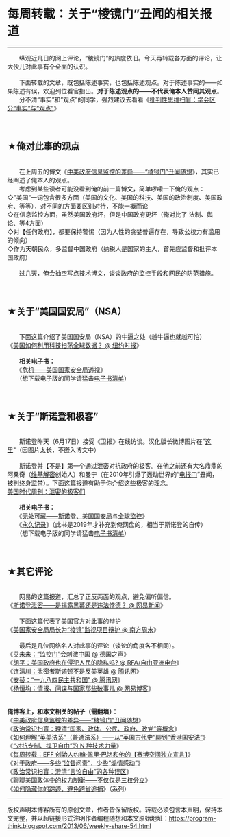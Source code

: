 # 每周转载：关于“棱镜门”丑闻的相关报道 

-----

<div class="post-body entry-content">
　　纵观近几日的网上评论，“棱镜门”的热度依旧。今天再转载各方面的评论，让大伙儿对此事有个全面的认识。<br/>
<br/>
　　下面转载的文章，既包括陈述事实，也包括陈述观点。对于陈述事实的——如果陈述有误，欢迎列位看官指出。<b>对于陈述观点的——不代表俺本人赞同其观点</b>。<br/>
　　分不清“事实”和“观点”的同学，强烈建议去看看《<a href="../../2013/05/difference-between-fact-and-opinion.md">批判性思维扫盲：学会区分“事实”与“观点”</a>》<br/>
<a name="more"></a><br/>
<br/>
<h2>★俺对此事的观点</h2>
<br/>
　　在上周五的博文《<a href="../../2013/06/usa-vs-china.md">中美政府信息监控的差异——“棱镜门”丑闻随想</a>》，其实已经阐述了俺本人的观点。<br/>
　　考虑到某些读者可能没看到俺的前一篇博文，简单啰嗦一下俺的观点：<br/>
◇"美国"一词包含很多方面（美国的文化、美国的科技、美国的政治制度、美国政府、等等），对不同的方面要区别对待，不能一概而论<br/>
◇在信息监控方面，虽然美国政府坏，但是中国政府更坏（俺对比了 法制、舆论、等4方面）<br/>
◇对【任何政府】，都要保持警惕（因为人性的贪婪普遍存在，导致公权力有滥用的倾向）<br/>
◇作为天朝民众，多监督中国政府（纳税人是国家的主人，首先应监督和批评本国政府）<br/>
<br/>
　　过几天，俺会抽空写点技术博文，谈谈政府的监控手段和网民的防范措施。<br/>
<br/>
<br/>
<h2>★关于“美国国安局”（NSA）</h2>
<br/>
　　下面这篇介绍了美国国安局（NSA）的牛逼之处（越牛逼也就越可怕）<br/>
《<a href="https://cn.nytimes.com/usa/20130613/c13nsa/" rel="nofollow" target="_blank">美国如何利用科技扫荡全球数据？ @ 纽约时报</a>》<br/>
<br/>
　　<b>相关电子书：</b><br/>
　　《<a href="https://docs.google.com/document/d/1Zp3_rLWAvxeN57DOuiFD9tQiHACbXTt8LziqkloTVSg/" target="_blank">危机——美国国家安全局透视</a>》<br/>
　　（想下载电子版的同学请猛击<a href="https://github.com/programthink/books" target="_blank">电子书清单</a>）<br/>
<br/>
<br/>
<h2>★关于“斯诺登和极客”</h2>
<br/>
　　斯诺登昨天（6月17日）接受《卫报》在线访谈。汉化版长微博图片在"<a href="https://chinadigitaltimes.net/chinese/files/2013/06/70e11e0fjw1e5rqaiu9v8j20jq4lzb29.jpg" rel="nofollow" target="_blank">这里</a>"（因图片太长，不嵌入博文中）<br/>
<br/>
　　斯诺登并【不是】第一个通过泄密对抗政府的极客。在他之前还有大名鼎鼎的阿桑奇（<a href="https://zh.wikipedia.org/wiki/%E7%BB%B4%E5%9F%BA%E8%A7%A3%E5%AF%86" rel="nofollow" target="_blank">维基解密</a>创始人）和曼宁（在2010年引爆了轰动世界的“<a href="https://zh.wikipedia.org/wiki/%E7%BB%B4%E5%9F%BA%E8%A7%A3%E5%AF%86%E6%B3%84%E9%9C%B2%E7%BE%8E%E5%9B%BD%E5%A4%96%E4%BA%A4%E7%94%B5%E6%8A%A5%E4%BA%8B%E4%BB%B6" rel="nofollow" target="_blank">电报门</a>”丑闻，被判终身监禁）。下面这篇报道有助于你介绍这些极客的理念。<br/>
<a href="http://news.china.com.cn/live/2013-06/17/content_20583041.htm" rel="nofollow" target="_blank">美国时代周刊：泄密的极客们</a><br/>
<br/>
　　<b>相关电子书：</b><br/>
　　《<a href="https://docs.google.com/document/d/1ihNl7GsLdf8FbeQQHhNPNhZMXpuB-Vk-wpoEspCb34k/" target="_blank">无处可藏——斯诺登、美国国安局与全球监控</a>》<br/>
　　《<a href="https://docs.google.com/document/d/1Fp_8gv2bx0Cu5qlOLEcud8uJkiGTIt6jVRlAgIT8rhA/" target="_blank">永久记录</a>》（此书是2019年才补充到俺网盘的，相当于斯诺登的自传）<br/>
　　（想下载电子版的同学请猛击<a href="https://github.com/programthink/books" target="_blank">电子书清单</a>）<br/>
<br/>
<br/>
<h2>★其它评论</h2>
<br/>
　　网易的这篇报道，汇总了正反两面的观点，避免偏听偏信。<br/>
《<a href="http://view.163.com/special/reviews/snowden0614.html" rel="nofollow" target="_blank">斯诺登泄密——是揭露黑幕还是违法悖德？ @ 网易新闻</a>》<br/>
<br/>
　　下面这篇代表了美国官方对此事的辩护<br/>
《<a href="http://www.infzm.com/content/91452" rel="nofollow" target="_blank">美国家安全局局长为“棱镜”监视项目辩护 @ 南方周末</a>》<br/>
<br/>
　　最后是几位网络名人对此事的评论（谈论的角度各不相同）。<br/>
《<a href="https://www.dw.com/a-16876173" rel="nofollow" target="_blank">艾未未：“监控门”会刺激中国 @ 德国之声</a>》<br/>
《<a href="https://www.rfa.org/mandarin/pinglun/huping/yinsi-06172013150841.html" rel="nofollow" target="_blank">胡平：美国政府也在侵犯人民的隐私吗? @ RFA/自由亚洲电台</a>》<br/>
《<a href="http://dajia.qq.com/blog/218405017807604" rel="nofollow" target="_blank">连清川：泄密者斯诺顿不是反美英雄 @ 腾讯网</a>》<br/>
《<a href="http://dajia.qq.com/blog/285915032728842" rel="nofollow" target="_blank">安替：“一九八四民主共和国” @ 腾讯网</a>》<br/>
《<a href="http://yanghengjunbk.blog.163.com/blog/static/4596419320135169532604/" rel="nofollow" target="_blank">杨恒均：情报、间谍与国家那些破事儿 @ 网易博客</a>》<br/>
<br/>
<br/>
<b>俺博客上，和本文相关的帖子（需翻墙）</b>：<br/>
《<a href="../../2013/06/usa-vs-china.md">中美政府信息监控的差异——“棱镜门”丑闻随想</a>》<br/>
《<a href="../../2013/12/political-concepts-state-citizenship-etc.md">政治常识扫盲：理清“国家、政体、公民、政府、政党”等概念</a>》<br/>
《<a href="../../2020/06/Common-Law.md">如何理解“英美法系”（普通法系）——从“英国古代史”聊到“香港国安法”</a>》<br/>
《<a href="../../2015/08/Technology-and-Freedom.md">“对抗专制、捍卫自由”的 N 种技术力量</a>》<br/>
《<a href="../../2018/02/weekly-share-118.md">每周转载：EFF 创始人约翰·佩里·巴洛和他的【赛博空间独立宣言】</a>》<br/>
《<a href="../../2013/04/more-supervision-less-thankfulness.md">对于政府——多些“监督问责”，少些“煽情感动”</a>》<br/>
《<a href="../../2014/02/freedom-of-speech.md">政治常识扫盲：澄清“言论自由”的各种误区</a>》<br/>
《<a href="../../2016/06/USA-Separation-of-Powers-with-Balances.md">聊聊美国政体中的权力制衡——不仅仅是三权分立</a>》<br/>
《<a href="../../2010/04/howto-cover-your-tracks-0.md">如何隐藏你的踪迹，避免跨省追捕</a>》（系列）
</div>


------------------------------------------------

版权声明本博客所有的原创文章，作者皆保留版权。转载必须包含本声明，保持本文完整，并以超链接形式注明作者编程随想和本文原始地址：https://program-think.blogspot.com/2013/06/weekly-share-54.html
